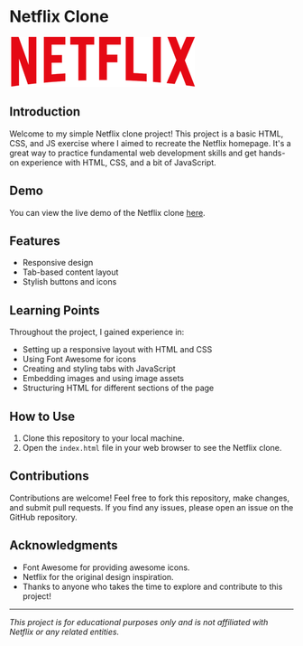 # Netflix Clone

![Netflix Clone Logo](img/logo.png)

## Introduction

Welcome to my simple Netflix clone project! This project is a basic HTML, CSS, and JS exercise where I aimed to recreate the Netflix homepage. It's a great way to practice fundamental web development skills and get hands-on experience with HTML, CSS, and a bit of JavaScript.

## Demo

You can view the live demo of the Netflix clone [here](your-demo-link).

## Features

- Responsive design
- Tab-based content layout
- Stylish buttons and icons

## Learning Points

Throughout the project, I gained experience in:

- Setting up a responsive layout with HTML and CSS
- Using Font Awesome for icons
- Creating and styling tabs with JavaScript
- Embedding images and using image assets
- Structuring HTML for different sections of the page

## How to Use

1. Clone this repository to your local machine.
2. Open the `index.html` file in your web browser to see the Netflix clone.

## Contributions

Contributions are welcome! Feel free to fork this repository, make changes, and submit pull requests. If you find any issues, please open an issue on the GitHub repository.

## Acknowledgments

- Font Awesome for providing awesome icons.
- Netflix for the original design inspiration.
- Thanks to anyone who takes the time to explore and contribute to this project!

---

_This project is for educational purposes only and is not affiliated with Netflix or any related entities._
